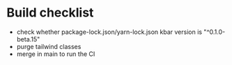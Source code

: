 # Build checklist

- check whether package-lock.json/yarn-lock.json kbar version is "^0.1.0-beta.15"
- purge tailwind classes
- merge in main to run the CI
